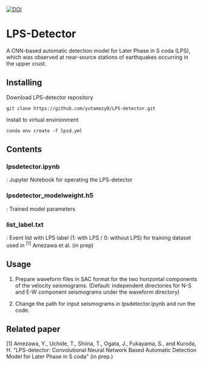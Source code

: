[![DOI](https://zenodo.org/badge/788858272.svg)](https://zenodo.org/doi/10.5281/zenodo.10996506)
# LPS-Detector
A CNN-based automatic detection model for Later Phase in S coda (LPS), which was observed at near-source stations of earthquakes occurring in the upper crust.  
## Installing
Download LPS-detector repository

```
git clone https://github.com/yutamezy0/LPS-detector.git
```

Install to virtual envirionment

```
conda env create -f lpsd.yml
```

## Contents
### lpsdetector.ipynb
:  Jupyter Notebook for operating the LPS-detector
### lpsdetector_modelweight.h5
:  Trained model parameters 
### list_label.txt
:  Event list with LPS label (1: with LPS / 0: without LPS) for training dataset used in <sup>[1]</sup> Amezawa et al. (in prep)
## Usage
1. Prepare waveform files in SAC format for the two horizontal components of the velocity seismograms.
(Default: independent directories for N-S and E-W component seismograms under the waveform directory)

2. Change the path for input seismograms in lpsdetector.ipynb and run the code.

## Related paper
[1] Amezawa, Y., Uchide, T., Shiina, T., Ogata, J., Fukayama, S., and Kuroda, H. "LPS-detector: Convolutional Neural Network Based Automatic Detection Model for Later Phase in S coda" (in prep.)

